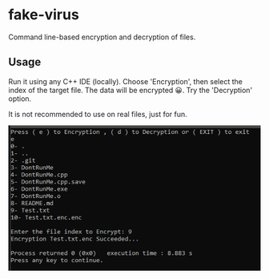 # fake-virus
Command line-based encryption and decryption of files.
## Usage
Run it using any C++ IDE (locally). Choose 'Encryption', then select the index of the target file. The data will be encrypted 😀. Try the 'Decryption' option.

It is not recommended to use on real files, just for fun.


![project image](https://github.com/TareqAli-CS/fake-virus/blob/main/images/Encryption-Decryption.png)